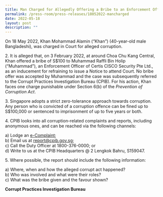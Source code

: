 ```yaml
---
title: Man Charged for Allegedly Offering a Bribe to an Enforcement Officer
permalink: /press-room/press-releases/18052022-mancharged
date: 2022-05-18
layout: post
description: ""
---
```

On 18 May 2022, Khan Mohammad Alamin (“Khan”) (40-year-old male Bangladeshi), was charged in Court for alleged corruption.

2\. It is alleged that, on 3 February 2022, at around Choa Chu Kang Central, Khan offered a bribe of S$100 to Muhammad Raffli Bin Holip (“Muhammad”), an Enforcement Officer of Certis CISCO Security Pte Ltd., as an inducement for refraining to issue a Notice to attend Court. No bribe offer was accepted by Muhammad and the case was subsequently referred to the Corrupt Practices Investigation Bureau (CPIB). For his action, Khan faces one charge punishable under Section 6(b) of the _Prevention of Corruption Act_. 

3\. Singapore adopts a strict zero-tolerance approach towards corruption. Any person who is convicted of a corruption offence can be fined up to S$100,000 or sentenced to imprisonment of up to five years or both.

4\. CPIB looks into all corruption-related complaints and reports, including anonymous ones, and can be reached via the following channels:

a) Lodge an [e-Complaint](/e-services/e-complaint-for-corrupt-conduct);<br>
b) Email us at <a class="spamspan" href="mailto:report@cpib.gov.sg">report@cpib.gov.sg</a>;<br />
c) Call the Duty Officer at 1800-376-0000; or<br />
d) Write to us at the CPIB Headquarters @ 2 Lengkok Bahru, S159047.

5\. Where possible, the report should include the following information:

a) Where, when and how the alleged corrupt act happened?<br />
b) Who was involved and what were their roles?<br />
c) What was the bribe given and the favour shown?

**Corrupt Practices Investigation Bureau**